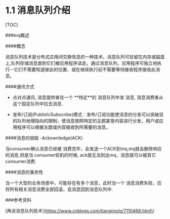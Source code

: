 # 1.1 消息队列介绍

\[TOC\]

\#\#\#mq概述

\#\#\#\#概念

消息队列技术是分布式应用间交换信息的一种技术。消息队列可驻留在内存或磁盘上,队列存储消息直到它们被应用程序读走。通过消息队列，应用程序可独立地执行--它们不需要知道彼此的位置、或在继续执行前不需要等待接收程序接收此消息。

\#\#\#\#通讯方式  


- 点对点通讯, 消息提供者往一个 \*\*特定\*\*的 消息队列中发 消息, 消息消费者从这个固定队列中拉去消息.

- 发布/订阅\(Publish/Subscribe\)模式：发布/订阅功能使消息的分发可以突破目的队列地理指向的限制，使消息按照特定的主题甚至内容进行分发，用户或应用程序可以根据主题或内容接收到所需要的消息。

\#\#\#\#消息的销毁 -Ackownledge\(ACK\)

当consumer确认消息已经被 消费完毕，会发送一个ACK到mq,mq就会删除响应的消息,但是当 consumer宕机的时候, ack就无法到达mq，消息就可以被其它consumer消费.

\#\#\#\#消息的事务性  


当一个大型的业务场景中，可能存在有多个消息，此时当一个 消息消费失败，应将所有相关消息消费全部回滚，且消息回到消息队列中.

\#\#\#参考资料

\[再谈消息队列技术\]\(https://www.cnblogs.com/tianqing/p/7110468.html\)

